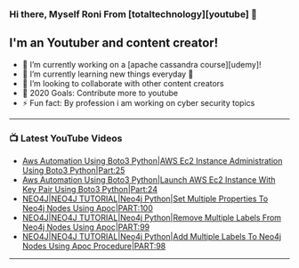 ### Hi there, Myself Roni From [totaltechnology][youtube] 👋

## I'm an Youtuber and content creator!
- 🔭 I’m currently working on a [apache cassandra course][udemy]!
- 🌱 I’m currently learning new things everyday 🤣
- 👯 I’m looking to collaborate with other content creators
- 🥅 2020 Goals: Contribute more to youtube
- ⚡ Fun fact: By profession i am working on cyber security topics



---

### 📺 Latest YouTube Videos
<!-- YOUTUBE:START -->
- [Aws Automation Using Boto3 Python|AWS Ec2 Instance Administration Using Boto3 Python|Part:25](https://www.youtube.com/watch?v=kGlYqaUy8Wc)
- [Aws Automation Using Boto3 Python|Launch AWS Ec2 Instance With Key Pair Using Boto3 Python|Part:24](https://www.youtube.com/watch?v=Aja9MZcC-44)
- [NEO4J|NEO4J TUTORIAL|Neo4j Python|Set Multiple Properties To Neo4j Nodes Using Apoc|PART:100](https://www.youtube.com/watch?v=pTqABT4Epmk)
- [NEO4J|NEO4J TUTORIAL|Neo4j Python|Remove Multiple Labels From Neo4j Nodes Using Apoc|PART:99](https://www.youtube.com/watch?v=p7wy9eY6sMI)
- [NEO4J|NEO4J TUTORIAL|Neo4j Python|Add Multiple Labels To Neo4j Nodes Using Apoc Procedure|PART:98](https://www.youtube.com/watch?v=zmKRBz_b9tg)
<!-- YOUTUBE:END -->

---


